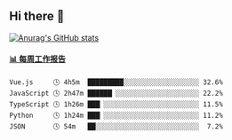 ## Hi there 👋

[![Anurag's GitHub stats](https://github-readme-stats-orilights.vercel.app/api?username=orilights)](https://github.com/anuraghazra/github-readme-stats)

<!--
**OriLight152/OriLight152** is a ✨ _special_ ✨ repository because its `README.md` (this file) appears on your GitHub profile.

Here are some ideas to get you started:

- 🔭 I’m currently working on ...
- 🌱 I’m currently learning ...
- 👯 I’m looking to collaborate on ...
- 🤔 I’m looking for help with ...
- 💬 Ask me about ...
- 📫 How to reach me: ...
- 😄 Pronouns: ...
- ⚡ Fun fact: ...
-->

<!-- waka-box start -->
#### <a href="https://gist.github.com/92c8d5b388768c10efcba86e82b7c4fb" target="_blank">📊 每周工作报告</a>
```text
Vue.js     🕓 4h5m  █████████░░░░░░░░░░░░░░░░░░░ 32.6%
JavaScript 🕓 2h47m ██████▏░░░░░░░░░░░░░░░░░░░░░ 22.2%
TypeScript 🕓 1h26m ███▏░░░░░░░░░░░░░░░░░░░░░░░░ 11.5%
Python     🕓 1h24m ███▏░░░░░░░░░░░░░░░░░░░░░░░░ 11.2%
JSON       🕓 54m   ██░░░░░░░░░░░░░░░░░░░░░░░░░░  7.2%
```
<!-- Powered by https://github.com/journey-ad/waka-box-go . -->
<!-- waka-box end -->
